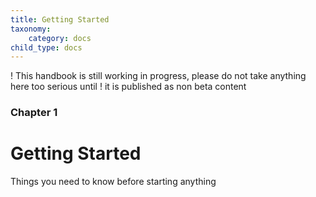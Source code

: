```yaml
---
title: Getting Started
taxonomy:
    category: docs
child_type: docs
---
```

! This handbook is still working in progress, please do not take anything here too serious until 
! it is published as non beta content
### Chapter 1

# Getting Started

Things you need to know before starting anything
